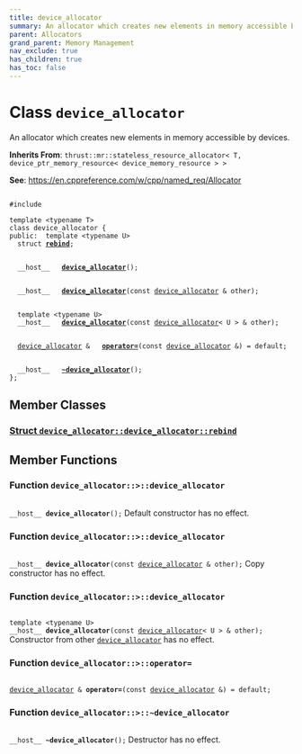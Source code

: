 ```yaml
---
title: device_allocator
summary: An allocator which creates new elements in memory accessible by devices. 
parent: Allocators
grand_parent: Memory Management
nav_exclude: true
has_children: true
has_toc: false
---
```


# Class `device_allocator`

An allocator which creates new elements in memory accessible by devices. 

**Inherits From**:
`thrust::mr::stateless_resource_allocator< T, device_ptr_memory_resource< device_memory_resource > >`

**See**:
<a href="https://en.cppreference.com/w/cpp/named_req/Allocator">https://en.cppreference.com/w/cpp/named_req/Allocator</a>

<code class="doxybook">
<span>#include <thrust/device_allocator.h></span><br>
<span>template &lt;typename T&gt;</span>
<span>class device&#95;allocator {</span>
<span>public:</span><span>&nbsp;&nbsp;template &lt;typename U&gt;</span>
<span>&nbsp;&nbsp;struct <b><a href="/thrust/api/classes/structdevice__allocator_1_1rebind.html">rebind</a></b>;</span>
<br>
<span>&nbsp;&nbsp;__host__ </span><span>&nbsp;&nbsp;<b><a href="/thrust/api/classes/classdevice__allocator.html#function-device_allocator">device&#95;allocator</a></b>();</span>
<br>
<span>&nbsp;&nbsp;__host__ </span><span>&nbsp;&nbsp;<b><a href="/thrust/api/classes/classdevice__allocator.html#function-device_allocator">device&#95;allocator</a></b>(const <a href="/thrust/api/classes/classdevice__allocator.html">device_allocator</a> & other);</span>
<br>
<span>&nbsp;&nbsp;template &lt;typename U&gt;</span>
<span>&nbsp;&nbsp;__host__ </span><span>&nbsp;&nbsp;<b><a href="/thrust/api/classes/classdevice__allocator.html#function-device_allocator">device&#95;allocator</a></b>(const <a href="/thrust/api/classes/classdevice__allocator.html">device_allocator</a>< U > & other);</span>
<br>
<span>&nbsp;&nbsp;<a href="/thrust/api/classes/classdevice__allocator.html">device_allocator</a> & </span><span>&nbsp;&nbsp;<b><a href="/thrust/api/classes/classdevice__allocator.html#function-operator=">operator=</a></b>(const <a href="/thrust/api/classes/classdevice__allocator.html">device_allocator</a> &) = default;</span>
<br>
<span>&nbsp;&nbsp;__host__ </span><span>&nbsp;&nbsp;<b><a href="/thrust/api/classes/classdevice__allocator.html#function-~device_allocator">~device&#95;allocator</a></b>();</span>
<span>};</span>
</code>

## Member Classes

<h3 id="struct-device_allocator::rebind">
<a href="/thrust/api/classes/structdevice__allocator_1_1rebind.html">Struct <code>device&#95;allocator::device&#95;allocator::rebind</code>
</a>
</h3>


## Member Functions

<h3 id="function-device_allocator">
Function <code>device&#95;allocator::&gt;::device&#95;allocator</code>
</h3>

<code class="doxybook">
<span>__host__ </span><span><b>device_allocator</b>();</span></code>
Default constructor has no effect. 

<h3 id="function-device_allocator">
Function <code>device&#95;allocator::&gt;::device&#95;allocator</code>
</h3>

<code class="doxybook">
<span>__host__ </span><span><b>device_allocator</b>(const <a href="/thrust/api/classes/classdevice__allocator.html">device_allocator</a> & other);</span></code>
Copy constructor has no effect. 

<h3 id="function-device_allocator">
Function <code>device&#95;allocator::&gt;::device&#95;allocator</code>
</h3>

<code class="doxybook">
<span>template &lt;typename U&gt;</span>
<span>__host__ </span><span><b>device_allocator</b>(const <a href="/thrust/api/classes/classdevice__allocator.html">device_allocator</a>< U > & other);</span></code>
Constructor from other <code><a href="/thrust/api/classes/classdevice__allocator.html">device&#95;allocator</a></code> has no effect. 

<h3 id="function-operator=">
Function <code>device&#95;allocator::&gt;::operator=</code>
</h3>

<code class="doxybook">
<span><a href="/thrust/api/classes/classdevice__allocator.html">device_allocator</a> & </span><span><b>operator=</b>(const <a href="/thrust/api/classes/classdevice__allocator.html">device_allocator</a> &) = default;</span></code>
<h3 id="function-~device_allocator">
Function <code>device&#95;allocator::&gt;::~device&#95;allocator</code>
</h3>

<code class="doxybook">
<span>__host__ </span><span><b>~device_allocator</b>();</span></code>
Destructor has no effect. 


